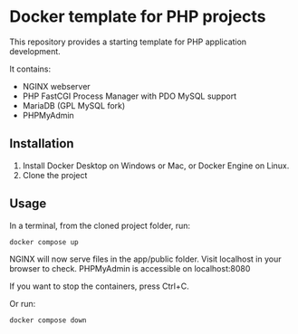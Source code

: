 # Docker template for PHP projects

This repository provides a starting template for PHP application development.

It contains:

- NGINX webserver
- PHP FastCGI Process Manager with PDO MySQL support
- MariaDB (GPL MySQL fork)
- PHPMyAdmin

## Installation

1. Install Docker Desktop on Windows or Mac, or Docker Engine on Linux.
1. Clone the project

## Usage

In a terminal, from the cloned project folder, run:

```bash
docker compose up
```

NGINX will now serve files in the app/public folder. Visit localhost in your browser to check.
PHPMyAdmin is accessible on localhost:8080

If you want to stop the containers, press Ctrl+C.

Or run:

```bash
docker compose down
```
